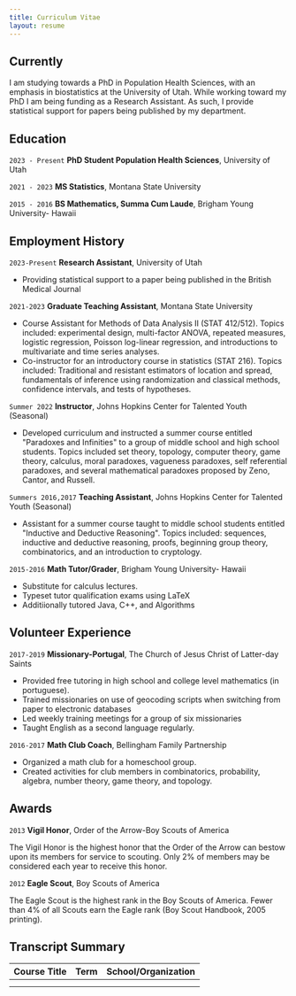 ```yaml
---
title: Curriculum Vitae
layout: resume
---
```


## Currently

I am studying towards a PhD in Population Health Sciences, with an emphasis in biostatistics at the University of Utah. While working toward my PhD I am being funding as a Research Assistant. As such, I provide statistical support for papers being published by my department.

## Education

`2023 - Present`
__PhD Student Population Health Sciences__, 
University of Utah


`2021 - 2023`
__MS Statistics__, 
Montana State University

`2015 - 2016`
__BS Mathematics, Summa Cum Laude__, 
Brigham Young University- Hawaii

## Employment History

`2023-Present`
__Research Assistant__, University of Utah

- Providing statistical support to a paper being published in the British Medical Journal

`2021-2023`
__Graduate Teaching Assistant__, Montana State University 

- Course Assistant for Methods of Data Analysis II (STAT 412/512). Topics included: experimental design, multi-factor ANOVA, repeated measures, logistic regression, Poisson log-linear regression, and introductions to multivariate and time series analyses.
- Co-instructor for an introductory course in statistics (STAT 216). Topics included: Traditional and resistant estimators of location and spread, fundamentals of inference using randomization and classical methods, confidence intervals, and tests of hypotheses.

`Summer 2022`
__Instructor__, Johns Hopkins Center for Talented Youth (Seasonal) 

- Developed curriculum and instructed a summer course entitled "Paradoxes and Infinities" to a group of middle school and high school students. Topics included set theory, topology, computer theory, game theory, calculus, moral paradoxes, vagueness paradoxes, self referential paradoxes, and several mathematical paradoxes proposed by Zeno, Cantor, and Russell.

`Summers 2016,2017`
__Teaching Assistant__, Johns Hopkins Center for Talented Youth (Seasonal) 

- Assistant for a summer course taught to middle school students entitled "Inductive and Deductive Reasoning". Topics included: sequences, inductive and deductive reasoning, proofs, beginning group theory, combinatorics, and an introduction to cryptology.

`2015-2016`
__Math Tutor/Grader__, Brigham Young University- Hawaii 

- Substitute for calculus lectures.
- Typeset tutor qualification exams using LaTeX
- Additiionally tutored Java, C++, and Algorithms


## Volunteer Experience

`2017-2019`
__Missionary-Portugal__, The Church of Jesus Christ of Latter-day Saints

- Provided free tutoring in high school and college level mathematics (in portuguese).
- Trained missionaries on use of geocoding scripts when switching from paper to electronic databases
- Led weekly training meetings for a group of six missionaries
- Taught English as a second language regularly.

`2016-2017`
__Math Club Coach__, Bellingham Family Partnership

- Organized a math club for a homeschool group.
- Created activities for club members in combinatorics, probability, algebra, number theory, game theory, and topology.

## Awards
`2013`
__Vigil Honor__, Order of the Arrow-Boy Scouts of America

The Vigil Honor is the highest honor that the Order of the Arrow can bestow upon its members for service to scouting. Only 2% of members may be considered each year to receive this honor.

`2012`
__Eagle Scout__, Boy Scouts of America

The Eagle Scout is the highest rank in the Boy Scouts of America. Fewer than 4% of all Scouts earn the Eagle rank (Boy Scout Handbook, 2005 printing).

## Transcript Summary

<div class="table-wrapper" markdown="block">

| Course Title | Term | School/Organization |
|-----------|-----------|-----------|
|           |           |           |
|           |           |           |

</div>

